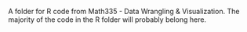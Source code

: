 A folder for R code from Math335 - Data Wrangling & Visualization. The majority of the code in the R folder will probably belong here.
